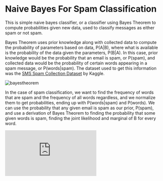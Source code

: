 # Naive Bayes For Spam Classification
This is simple naive bayes classifier, or a classifier using Bayes Theorem to compute probabilities given new data, used to classify messages as either spam or not spam.

Bayes Theorem uses prior knowledge along with collected data to compute the probability of parameters based on data, P(A|B), where what is available is the probability of the data given the parameters, P(B|A). In this case, prior knowledge would be the probability that an email is spam, or P(spam), and collected data would be the probability of certain words appearing in a spam message, or P(words|spam). The dataset used to get this information was the [SMS Spam Collection Dataset](https://www.kaggle.com/uciml/sms-spam-collection-dataset) by Kaggle.

![bayestheorem](http://imagehost7.online-image-editor.com/oie_upload/images/534576G967R8roJ/vjICZXedlz9e.png)

In the case of spam classification, we want to find the frequency of words that are spam and the frequency of all words regardless, and we normalize them to get probabilities, ending up with P(words|spam) and P(words). We can use the probability that any given email is spam as our prior, P(spam), and use a derivation of Bayes Theorem to finding the probability that some given words is spam, finding the joint likelihood and marginal of B for every word.

![jointbayes](https://latex.codecogs.com/png.latex?%5Clarge%20P%28spam%7Cwords%29%20%3D%20P%28spam%29%5Cprod_%7Bk%7D%5Cfrac%7BP%28words_k%7Cspam%29%7D%7BP%28words_k%29%7D)
